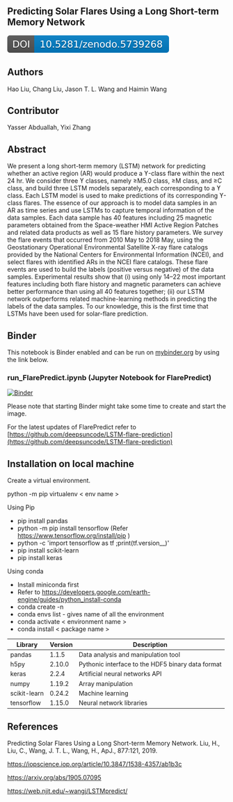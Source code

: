 ## Predicting Solar Flares Using a Long Short-term Memory Network
[![DOI](https://github.com/ccsc-tools/zenodo_icons/blob/main/icons/lstm-flare-predict.svg)](https://zenodo.org/badge/latestdoi/433245747)

## Authors

Hao Liu, Chang Liu, Jason T. L. Wang and Haimin Wang

## Contributor

Yasser Abduallah, Yixi Zhang

## Abstract

We present a long short-term memory (LSTM) network for predicting whether an active region (AR) would produce a ϒ-class flare within the next 24 hr. We consider three ϒ classes, namely ≥M5.0 class, ≥M class, and ≥C class, and build three LSTM models separately, each corresponding to a ϒ class. Each LSTM model is used to make predictions of its corresponding ϒ-class flares. The essence of our approach is to model data samples in an AR as time series and use LSTMs to capture temporal information of the data samples. Each data sample has 40 features including 25 magnetic parameters obtained from the Space-weather HMI Active Region Patches and related data products as well as 15 flare history parameters. We survey the flare events that occurred from 2010 May to 2018 May, using the Geostationary Operational Environmental Satellite X-ray flare catalogs provided by the National Centers for Environmental Information (NCEI), and select flares with identified ARs in the NCEI flare catalogs. These flare events are used to build the labels (positive versus negative) of the data samples. Experimental results show that (i) using only 14–22 most important features including both flare history and magnetic parameters can achieve better performance than using all 40 features together; (ii) our LSTM network outperforms related machine-learning methods in predicting the labels of the data samples. To our knowledge, this is the first time that LSTMs have been used for solar-flare prediction.

## Binder

This notebook is Binder enabled and can be run on [mybinder.org](https://mybinder.org/) by using the link below.


### run_FlarePredict.ipynb (Jupyter Notebook for FlarePredict)
[![Binder](https://mybinder.org/badge_logo.svg)](https://mybinder.org/v2/gh/ccsc-tools/LSTM-flare-prediction/HEAD?labpath=ccsc_FlarePredict.ipynb)

Please note that starting Binder might take some time to create and start the image.

For the latest updates of FlarePredict refer to [https://github.com/deepsuncode/LSTM-flare-prediction](https://github.com/deepsuncode/LSTM-flare-prediction)

## Installation on local machine

Create a virtual environment.

python -m pip virtualenv < env name >

Using Pip

* pip install pandas
* python -m pip install tensorflow (Refer https://www.tensorflow.org/install/pip )
* python -c 'import tensorflow as tf ;print(tf.version__)'
* pip install scikit-learn
* pip install keras

Using conda
* Install miniconda first 
* Refer to https://developers.google.com/earth-engine/guides/python_install-conda
* conda create -n <env name>
* conda envs list  - gives name of all the environment
* conda activate < environment name >
* conda install < package name >

|Library | Version   | Description  |
|---|---|---|
|pandas|1.1.5|Data analysis and manipulation tool|
|h5py| 2.10.0|Pythonic interface to the HDF5 binary data format|
| keras  | 2.2.4   |Artificial neural networks API   |
|numpy| 1.19.2| Array manipulation|
|scikit-learn| 0.24.2| Machine learning|
| tensorflow  | 1.15.0  | Neural network libraries  |

## References

Predicting Solar Flares Using a Long Short-term Memory Network. Liu, H., Liu, C., Wang, J. T. L., Wang, H., ApJ., 877:121, 2019.

https://iopscience.iop.org/article/10.3847/1538-4357/ab1b3c

https://arxiv.org/abs/1905.07095

https://web.njit.edu/~wangj/LSTMpredict/
